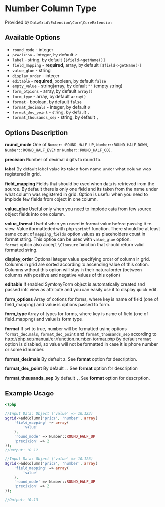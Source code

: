 # Number Column Type #

Provided by ``DataGrid\Extension\Core\CoreExtension``

## Available Options ##

* ``round_mode`` - integer
* ``precision`` - integer, by default ``2``
* ``label`` - string, by default ``[$field->getName()]``
* ``field_mapping`` - **required**, array, by default ``[$field->getName()]``
* ``value_glue`` - string
* ``display_order`` - integer
* ``editable`` - **required**, boolean, by default ``false``
* ``empty_value`` - string|array, by default ``""`` (empty string)
* ``form_otpions`` - array, by default ``array()``
* ``form_type`` - array, by default ``array()``
* ``format`` - boolean, by default ``false``
* ``format_decimals`` - integer, by default ``0``
* ``format_dec_point`` - string, by default ``.``
* ``format_thousands_sep`` - string, by default ``,``

## Options Description ##

**round_mode** One of ``Number::ROUND_HALF_UP``, ``Number::ROUND_HALF_DOWN``, ``Number::ROUND_HALF_EVEN`` or ``Number::ROUND_HALF_ODD``.

**precision** Number of decimal digits to round to.

**label** By default label value its taken from name under what column was registered in grid.

**field_mapping** Fields that should be used when data is retrieved from the source. By default there is only one 
field and its taken from the name under what column was registered in grid.
Option is useful when you need to implode few fields from object in one column.

**value_glue** Useful only when you need to implode data from few source object fields into one column.

**value_format** Useful when you need to format value before passing it to view. Value iformatteded with php ``sprintf`` function. There should be at least same count of ``mapping_fields`` option
values as placeholders count in format string. This option can be used with ``value_glue`` option.  
``format`` option also accept ``\Clousure`` function that should return valid formated string. 

**display_order** Optional integer value specifying order of column in grid. Columns in grid are sorted according
  to ascending value of this option. Columns without this option will stay in their natural order (between columns with
  positive and negative values of this option)  

**editable** If enabled SymfonyForm object is automatically created and passed into view as attribute and you can easily use it to display quick edit.

**form_options** Array of options for forms, where key is name of field (one of field_mapping) and value is 
options passed to form.

**form_type** Array of types for forms, where key is name of field (one of field_mapping) and value is form type.

**format** If set to true, number will be formatted using options ``format_decimals``, ``format_dec_point`` and ``format_thousands_sep`` according to http://php.net/manual/en/function.number-format.php By default ``format`` option is disabled, so value will not be formatted in case it is phone number or some id number.

**format_decimals** By default ``2``. See **format** option for description.

**format_dec_point** By default ``.``. See **format** option for description.

**format_thousands_sep** By default ``,``. See **format** option for description.

## Example Usage ##

``` php
<?php

//Input Data: Object ('value' => 10.123)
$grid->addColumn('price', 'number', array(
    'field_mapping' => array(
        'value'
    ),
    'round_mode' => Number::ROUND_HALF_UP
    'precision' => 2
));
//Output: 10.12

//Input Data: Object ('value' => 10.126)
$grid->addColumn('price', 'number', array(
    'field_mapping' => array(
        'value'
    ),
    'round_mode' => Number::ROUND_HALF_UP
    'precision' => 2
));

//Output: 10.13
```
